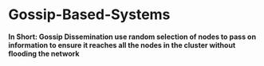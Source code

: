 # Gossip-Based-Systems
**In Short: Gossip Dissemination use random selection of nodes to pass on information to ensure it reaches all the nodes in the cluster without flooding the network**